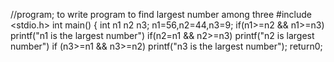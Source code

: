 //program; to write program to find largest number among three
#include <stdio.h>
int main()
{
    int n1 n2 n3;
    n1=56,n2=44,n3=9;
    if(n1>=n2 && n1>=n3)
    printf("n1 is the largest number")
if(n2=n1 && n2>=n3)
printf("n2 is largest number")
if (n3>=n1 && n3>=n2)
printf("n3 is the largest number");
return0;
